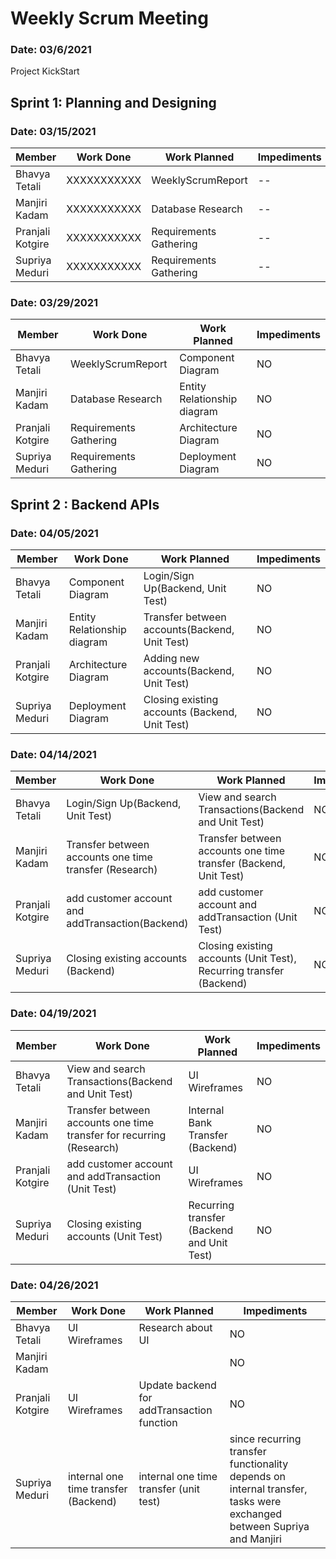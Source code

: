 # Weekly Scrum Meeting
### Date: 03/6/2021
Project KickStart

## Sprint 1: Planning and Designing
### Date: 03/15/2021

Member| Work Done| Work Planned| Impediments
------|----------|--------------|-------------
Bhavya Tetali| XXXXXXXXXXX |  WeeklyScrumReport| --
Manjiri Kadam| XXXXXXXXXXX | Database Research | --
Pranjali Kotgire| XXXXXXXXXXX | Requirements Gathering | --
Supriya Meduri| XXXXXXXXXXX | Requirements Gathering | --

### Date: 03/29/2021

Member| Work Done| Work Planned| Impediments
------|----------|--------------|-------------
Bhavya Tetali|  WeeklyScrumReport | Component Diagram | NO
Manjiri Kadam| Database Research| Entity Relationship diagram | NO
Pranjali Kotgire| Requirements Gathering| Architecture Diagram| NO
Supriya Meduri|Requirements Gathering | Deployment Diagram | NO

## Sprint 2 : Backend APIs
### Date: 04/05/2021

Member| Work Done| Work Planned| Impediments
------|----------|--------------|-------------
Bhavya Tetali| Component Diagram  | Login/Sign Up(Backend, Unit Test) | NO
Manjiri Kadam| Entity Relationship diagram| Transfer between accounts(Backend, Unit Test)| NO
Pranjali Kotgire|Architecture Diagram | Adding new accounts(Backend, Unit Test)| NO
Supriya Meduri| Deployment Diagram |Closing existing accounts (Backend, Unit Test)| NO

### Date: 04/14/2021

Member| Work Done| Work Planned| Impediments
------|----------|--------------|-------------
Bhavya Tetali| Login/Sign Up(Backend, Unit Test) | View and search Transactions(Backend and Unit Test)| NO
Manjiri Kadam| Transfer between accounts one time transfer (Research) | Transfer between accounts one time transfer (Backend, Unit Test)|NO
Pranjali Kotgire|add customer account and addTransaction(Backend)| add customer account and addTransaction (Unit Test)|NO
Supriya Meduri| Closing existing accounts (Backend)| Closing existing accounts (Unit Test), Recurring transfer (Backend) |NO

### Date: 04/19/2021

Member| Work Done| Work Planned| Impediments
------|----------|--------------|-------------
Bhavya Tetali|View and search Transactions(Backend and Unit Test)| UI Wireframes |NO
Manjiri Kadam| Transfer between accounts one time transfer for recurring (Research) | Internal Bank Transfer (Backend) |NO
Pranjali Kotgire| add customer account and addTransaction (Unit Test)| UI Wireframes |NO
Supriya Meduri| Closing existing accounts (Unit Test) | Recurring transfer (Backend and Unit Test)|NO

### Date: 04/26/2021

Member| Work Done| Work Planned| Impediments
------|----------|--------------|-------------
Bhavya Tetali|UI Wireframes | Research about UI |NO
Manjiri Kadam|  |  |NO
Pranjali Kotgire| UI Wireframes | Update backend for addTransaction function |NO
Supriya Meduri| internal one time  transfer (Backend)|internal one time  transfer (unit test)| since recurring transfer functionality depends on internal transfer, tasks were exchanged between Supriya and Manjiri

